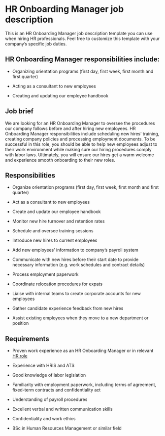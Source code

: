 # HR Onboarding Manager job description
This is an HR Onboarding Manager job description template you can use when hiring HR professionals. Feel free to customize this template with your company’s specific job duties.


## HR Onboarding Manager responsibilities include:
* Organizing orientation programs (first day, first week, first month and first quarter)

* Acting as a consultant to new employees

* Creating and updating our employee handbook


## Job brief

We are looking for an HR Onboarding Manager to oversee the procedures our company follows before and after hiring new employees.
HR Onboarding Manager responsibilities include scheduling new hires’ training, creating company policies and processing employment documents. To be successful in this role, you should be able to help new employees adjust to their work environment while making sure our hiring procedures comply with labor laws.
Ultimately, you will ensure our hires get a warm welcome and experience smooth onboarding to their new roles.


## Responsibilities

* Organize orientation programs (first day, first week, first month and first quarter)

* Act as a consultant to new employees

* Create and update our employee handbook

* Monitor new hire turnover and retention rates

* Schedule and oversee training sessions

* Introduce new hires to current employees

* Add new employees’ information to company’s payroll system

* Communicate with new hires before their start date to provide necessary information (e.g. work schedules and contract details)

* Process employment paperwork

* Coordinate relocation procedures for expats

* Liaise with internal teams to create corporate accounts for new employees

* Gather candidate experience feedback from new hires

* Assist existing employees when they move to a new department or position


## Requirements

* Proven work experience as an HR Onboarding Manager or in relevant <a href="https://resources.workable.com/job-descriptions/human-resources-job-descriptions/" target="_blank" rel="noopener">HR role</a>

* Experience with HRIS and ATS

* Good knowledge of labor legislation

* Familiarity with employment paperwork, including terms of agreement, fixed-term contracts and confidentiality act

* Understanding of payroll procedures

* Excellent verbal and written communication skills

* Confidentiality and work ethics

* BSc in Human Resources Management or similar field
